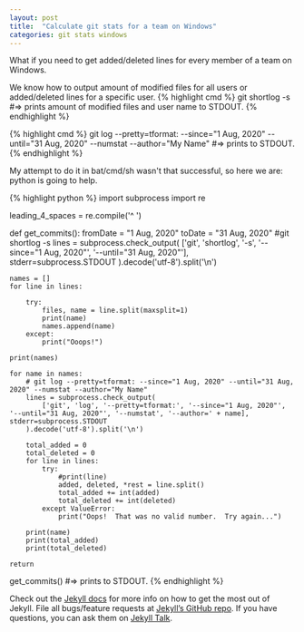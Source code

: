 ```yaml
---
layout: post
title:  "Calculate git stats for a team on Windows"
categories: git stats windows
---
```


What if you need to get added/deleted lines for every member of a team on Windows.

We know how to output amount of modified files for all users or added/deleted lines for a specific user.
{% highlight cmd %}
git shortlog -s
#=> prints amount of modified files and user name to STDOUT.
{% endhighlight %}

{% highlight cmd %}
git log --pretty=tformat: --since="1 Aug, 2020" --until="31 Aug, 2020" --numstat --author="My Name"
#=> prints <added lines> <deleted lines> <File Name> to STDOUT.
{% endhighlight %}

My attempt to do it in bat/cmd/sh wasn't that successful, so here we are: python is going to help. 


{% highlight python %}
import subprocess
import re

leading_4_spaces = re.compile('^    ')

def get_commits():
    fromDate = "1 Aug, 2020"
    toDate = "31 Aug, 2020"
    #git shortlog -s
    lines = subprocess.check_output(
        ['git', 'shortlog', '-s', '--since="1 Aug, 2020"', '--until="31 Aug, 2020"'], stderr=subprocess.STDOUT
    ).decode('utf-8').split('\n')

    names = []
    for line in lines:

        try:
            files, name = line.split(maxsplit=1)
            print(name)
            names.append(name)
        except:
            print("Ooops!")

    print(names)

    for name in names:
        # git log --pretty=tformat: --since="1 Aug, 2020" --until="31 Aug, 2020" --numstat --author="My Name"
        lines = subprocess.check_output(
            ['git', 'log', '--pretty=tformat:', '--since="1 Aug, 2020"', '--until="31 Aug, 2020"', '--numstat', '--author=' + name], stderr=subprocess.STDOUT
        ).decode('utf-8').split('\n')

        total_added = 0
        total_deleted = 0
        for line in lines:
            try:
                #print(line)
                added, deleted, *rest = line.split()
                total_added += int(added)
                total_deleted += int(deleted)
            except ValueError:
                print("Oops!  That was no valid number.  Try again...")

        print(name)
        print(total_added)
        print(total_deleted)

    return

get_commits()
#=> prints <name> <added lines> <deleted lines> to STDOUT.
{% endhighlight %}

Check out the [Jekyll docs][jekyll-docs] for more info on how to get the most out of Jekyll. File all bugs/feature requests at [Jekyll’s GitHub repo][jekyll-gh]. If you have questions, you can ask them on [Jekyll Talk][jekyll-talk].

[jekyll-docs]: https://jekyllrb.com/docs/home
[jekyll-gh]:   https://github.com/jekyll/jekyll
[jekyll-talk]: https://talk.jekyllrb.com/
